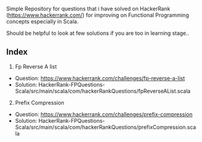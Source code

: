 Simple Repository for questions that i have solved on HackerRank (https://www.hackerrank.com/) for improving on Functional Programming concepts especially in Scala. 

Should be helpful to look at few solutions if you are too in learning stage..

## Index

1. Fp Reverse A list 
  * Question: https://www.hackerrank.com/challenges/fp-reverse-a-list
  * Solution: HackerRank-FPQuestions-Scala/src/main/scala/com/hackerRankQuestions/fpReverseAList.scala
2. Prefix Compression
  * Question: https://www.hackerrank.com/challenges/prefix-compression
  * Solution: HackerRank-FPQuestions-Scala/src/main/scala/com/hackerRankQuestions/prefixCompression.scala
